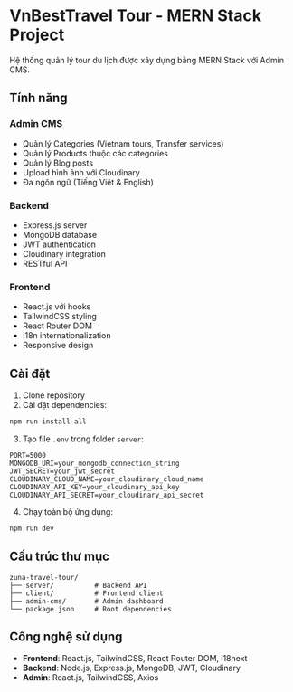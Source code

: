 # VnBestTravel Tour - MERN Stack Project

Hệ thống quản lý tour du lịch được xây dựng bằng MERN Stack với Admin CMS.

## Tính năng

### Admin CMS

- Quản lý Categories (Vietnam tours, Transfer services)
- Quản lý Products thuộc các categories
- Quản lý Blog posts
- Upload hình ảnh với Cloudinary
- Đa ngôn ngữ (Tiếng Việt & English)

### Backend

- Express.js server
- MongoDB database
- JWT authentication
- Cloudinary integration
- RESTful API

### Frontend

- React.js với hooks
- TailwindCSS styling
- React Router DOM
- i18n internationalization
- Responsive design

## Cài đặt

1. Clone repository
2. Cài đặt dependencies:

```bash
npm run install-all
```

3. Tạo file `.env` trong folder `server`:

```env
PORT=5000
MONGODB_URI=your_mongodb_connection_string
JWT_SECRET=your_jwt_secret
CLOUDINARY_CLOUD_NAME=your_cloudinary_cloud_name
CLOUDINARY_API_KEY=your_cloudinary_api_key
CLOUDINARY_API_SECRET=your_cloudinary_api_secret
```

4. Chạy toàn bộ ứng dụng:

```bash
npm run dev
```

## Cấu trúc thư mục

```
zuna-travel-tour/
├── server/          # Backend API
├── client/          # Frontend client
├── admin-cms/       # Admin dashboard
└── package.json     # Root dependencies
```

## Công nghệ sử dụng

- **Frontend**: React.js, TailwindCSS, React Router DOM, i18next
- **Backend**: Node.js, Express.js, MongoDB, JWT, Cloudinary
- **Admin**: React.js, TailwindCSS, Axios
